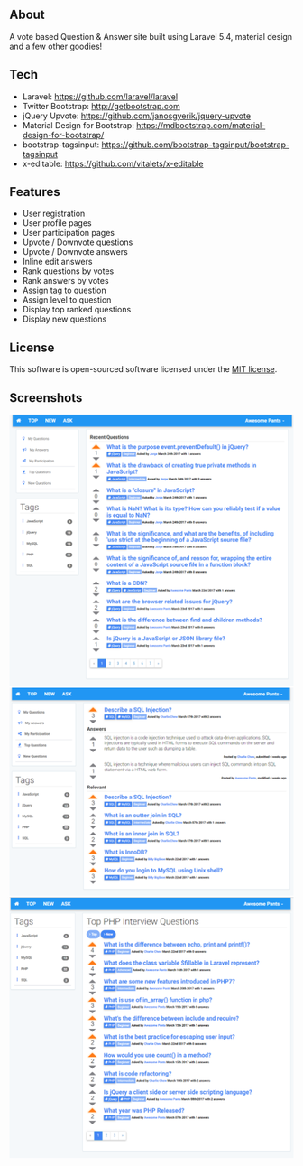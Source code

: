 ## About
A vote based Question & Answer site built using Laravel 5.4, material design and a few other goodies! 

## Tech
* Laravel: https://github.com/laravel/laravel
* Twitter Bootstrap: http://getbootstrap.com
* jQuery Upvote: https://github.com/janosgyerik/jquery-upvote
* Material Design for Bootstrap: https://mdbootstrap.com/material-design-for-bootstrap/
* bootstrap-tagsinput: https://github.com/bootstrap-tagsinput/bootstrap-tagsinput
* x-editable: https://github.com/vitalets/x-editable

## Features
* User registration
* User profile pages
* User participation pages
* Upvote / Downvote questions 
* Upvote / Downvote answers
* Inline edit answers 
* Rank questions by votes
* Rank answers by votes
* Assign tag to question
* Assign level to question
* Display top ranked questions
* Display new questions

## License
This software is open-sourced software licensed under the [MIT license](http://opensource.org/licenses/MIT).

## Screenshots
![Alt text](/public/images/screenshots/ScreenShot1.png?raw=true "Screanshot")
![Alt text](/public/images/screenshots/ScreenShot2.png?raw=true "Screanshot")
![Alt text](/public/images/screenshots/ScreenShot3.png?raw=true "Screanshot")
